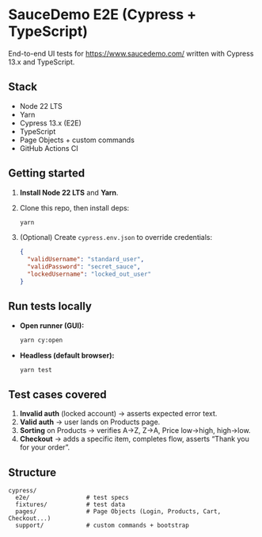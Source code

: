 # SauceDemo E2E (Cypress + TypeScript)

End-to-end UI tests for https://www.saucedemo.com/ written with Cypress 13.x and TypeScript.

## Stack
- Node 22 LTS
- Yarn
- Cypress 13.x (E2E)
- TypeScript
- Page Objects + custom commands
- GitHub Actions CI

## Getting started
1. **Install Node 22 LTS** and **Yarn**.
2. Clone this repo, then install deps:
   ```bash
   yarn

3. (Optional) Create `cypress.env.json` to override credentials:

   ```json
   {
     "validUsername": "standard_user",
     "validPassword": "secret_sauce",
     "lockedUsername": "locked_out_user"
   }
   ```

## Run tests locally

* **Open runner (GUI):**

  ```bash
  yarn cy:open
  ```
* **Headless (default browser):**

  ```bash
  yarn test
  ```

## Test cases covered

1. **Invalid auth** (locked account) → asserts expected error text.
2. **Valid auth** → user lands on Products page.
3. **Sorting** on Products → verifies A→Z, Z→A, Price low→high, high→low.
4. **Checkout** → adds a specific item, completes flow, asserts “Thank you for your order”.

## Structure

```
cypress/
  e2e/                # test specs
  fixtures/           # test data
  pages/              # Page Objects (Login, Products, Cart, Checkout...)
  support/            # custom commands + bootstrap
```
